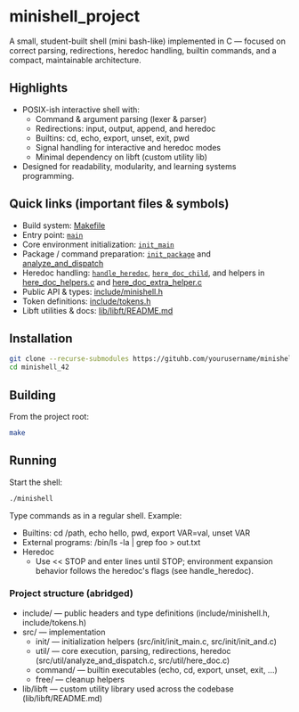 # minishell_project

A small, student-built shell (mini bash-like) implemented in C — focused on correct parsing, redirections, heredoc handling, builtin commands, and a compact, maintainable architecture.

## Highlights

- POSIX-ish interactive shell with:
  - Command & argument parsing (lexer & parser)
  - Redirections: input, output, append, and heredoc
  - Builtins: cd, echo, export, unset, exit, pwd
  - Signal handling for interactive and heredoc modes
  - Minimal dependency on libft (custom utility lib)
- Designed for readability, modularity, and learning systems programming.

## Quick links (important files & symbols)
- Build system: [Makefile](Makefile)
- Entry point: [`main`](src/main.c)
- Core environment initialization: [`init_main`](src/init/init_main.c)
- Package / command preparation: [`init_package`](src/init/init_and.c) and [analyze_and_dispatch](src/util/analyze_and_dispatch.c)
- Heredoc handling: [`handle_heredoc`](src/util/here_doc.c), [`here_doc_child`](src/util/here_doc.c), and helpers in [here_doc_helpers.c](src/util/here_doc_helpers.c) and [here_doc_extra_helper.c](src/util/here_doc_extra_helper.c)
- Public API & types: [include/minishell.h](include/minishell.h)
- Token definitions: [include/tokens.h](include/tokens.h)
- Libft utilities & docs: [lib/libft/README.md](lib/libft/README.md)

## Installation
```sh
git clone --recurse-submodules https://gituhb.com/yourusername/minishell_42.git
cd minishell_42
```
## Building

From the project root:

```sh
make
```

## Running

Start the shell:

```sh
./minishell
```

Type commands as in a regular shell. Example:

- Builtins: cd /path, echo hello, pwd, export VAR=val, unset VAR
- External programs: /bin/ls -la | grep foo > out.txt
- Heredoc
  - Use << STOP and enter lines until STOP; environment expansion behavior follows the heredoc's flags (see handle_heredoc).

### Project structure (abridged)

- include/ — public headers and type definitions (include/minishell.h, include/tokens.h)
- src/ — implementation
  - init/ — initialization helpers (src/init/init_main.c, src/init/init_and.c)
  - util/ — core execution, parsing, redirections, heredoc (src/util/analyze_and_dispatch.c, src/util/here_doc.c)
  - command/ — builtin executables (echo, cd, export, unset, exit, ...)
  - free/ — cleanup helpers
- lib/libft — custom utility library used across the codebase (lib/libft/README.md)













